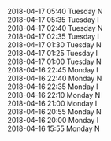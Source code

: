 2018-04-17 05:40 Tuesday  N  
2018-04-17 05:35 Tuesday  I  
2018-04-17 02:40 Tuesday  N  
2018-04-17 02:35 Tuesday  I  
2018-04-17 01:30 Tuesday  N  
2018-04-17 01:25 Tuesday  I  
2018-04-17 01:00 Tuesday  N  
2018-04-16 22:45 Monday  I  
2018-04-16 22:40 Monday  N  
2018-04-16 22:35 Monday  I  
2018-04-16 22:10 Monday  N  
2018-04-16 21:00 Monday  I  
2018-04-16 20:55 Monday  N  
2018-04-16 20:00 Monday  I  
2018-04-16 15:55 Monday  N  

